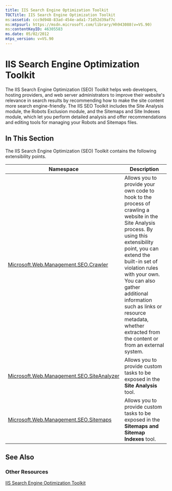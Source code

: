 ```yaml
---
title: IIS Search Engine Optimization Toolkit
TOCTitle: IIS Search Engine Optimization Toolkit
ms:assetid: ccc9d948-83ad-454e-ada1-71d52d39af7c
ms:mtpsurl: https://msdn.microsoft.com/library/Hh943088(v=VS.90)
ms:contentKeyID: 46305583
ms.date: 05/02/2012
mtps_version: v=VS.90
---
```


# IIS Search Engine Optimization Toolkit

The IIS Search Engine Optimization (SEO) Toolkit helps web developers, hosting providers, and web server administrators to improve their website's relevance in search results by recommending how to make the site content more search engine-friendly. The IIS SEO Toolkit includes the Site Analysis module, the Robots Exclusion module, and the Sitemaps and Site Indexes module, which let you perform detailed analysis and offer recommendations and editing tools for managing your Robots and Sitemaps files.

## In This Section

The IIS Search Engine Optimization (SEO) Toolkit contains the following extensibility points.

|Namespace|Description|
|--- |--- |
|[Microsoft.Web.Management.SEO.Crawler](https://msdn.microsoft.com/library/ee690537)|Allows you to provide your own code to hook to the process of crawling a website in the Site Analysis process. By using this extensibility point, you can extend the built-in set of violation rules with your own. You can also gather additional information such as links or resource metadata, whether extracted from the content or from an external system.|
|[Microsoft.Web.Management.SEO.SiteAnalyzer](https://msdn.microsoft.com/library/microsoft.web.management.seo.siteanalyzer)|Allows you to provide custom tasks to be exposed in the **Site Analysis** tool.|
|[Microsoft.Web.Management.SEO.Sitemaps](https://msdn.microsoft.com/library/microsoft.web.management.seo.sitemaps)|Allows you to provide custom tasks to be exposed in the **Sitemaps and Sitemap Indexes** tool.|


## See Also

### Other Resources

[IIS Search Engine Optimization Toolkit](https://go.microsoft.com/fwlink/?linkid=247901)

